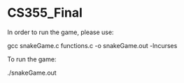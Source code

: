 # CS355_Final

In order to run the game, please use:

gcc snakeGame.c functions.c -o snakeGame.out -lncurses

To run the game:

./snakeGame.out